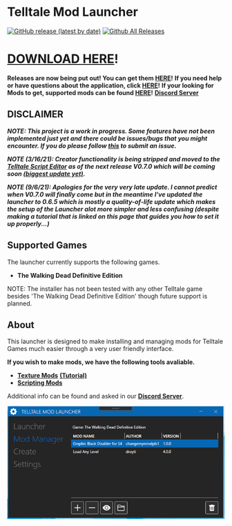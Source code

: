 # Telltale Mod Launcher

[![GitHub release (latest by date)](https://img.shields.io/github/v/release/Telltale-Modding-Group/TelltaleModLauncher)](https://github.com/Telltale-Modding-Group/TelltaleModLauncher/releases)
[![Github All Releases](https://img.shields.io/github/downloads/Telltale-Modding-Group/TelltaleModLauncher/total.svg)](https://github.com/Telltale-Modding-Group/TelltaleModLauncher/releases)  

# [DOWNLOAD HERE](https://github.com/Telltale-Modding-Group/TelltaleModLauncher/releases)!

**Releases are now being put out! You can get them [HERE](https://github.com/Telltale-Modding-Group/TelltaleModLauncher/releases)!**
**If you need help or have questions about the application, click [HERE](https://github.com/Telltale-Modding-Group/TelltaleModLauncher/wiki/%5BHelp%5D-Application-Setup)!**
**If your looking for Mods to get, supported mods can be found [HERE](https://github.com/Telltale-Modding-Group/TelltaleModLauncher/wiki/Supported-Mods)!** **[Discord Server](https://discord.gg/rn8HvqZjZZ)**

## DISCLAIMER
***NOTE: This project is a work in progress. Some features have not been implemented just yet and there could be issues/bugs that you might encounter. If you do please follow [this](https://github.com/Telltale-Modding-Group/TelltaleModLauncher/wiki/%5BHelp%5D---Reporting-an-Issue-or-Bug) to submit an issue.***

***NOTE (3/16/21): Creator functionality is being stripped and moved to the [Telltale Script Editor](https://github.com/Telltale-Modding-Group/Telltale-Script-Editor) as of the next release V0.7.0 which will be coming soon [(biggest update yet)](https://github.com/Telltale-Modding-Group/TelltaleModLauncher/blob/main/changes.txt).***

***NOTE (9/6/21): Apologies for the very very late update. I cannot predict when V0.7.0 will finally come but in the meantime I've updated the launcher to 0.6.5 which is mostly a quality-of-life update which makes the setup of the Launcher alot more simpler and less confusing (despite making a tutorial that is linked on this page that guides you how to set it up properly...)***

## Supported Games
The launcher currently supports the following games.
- **The Walking Dead Definitive Edition**

NOTE: The installer has not been tested with any other Telltale game besides 'The Walking Dead Definitive Edition' though future support is planned.

## About
This launcher is designed to make installing and managing mods for Telltale Games much easier through a very user friendly interface.

**If you wish to make mods, we have the following tools avaliable.**
- **[Texture Mods](https://github.com/Telltale-Modding-Group/DDS-D3DTX-Converter)** **[(Tutorial)](https://github.com/Telltale-Modding-Group/DDS-D3DTX-Converter/wiki/%5BTutorial%5D--How-to-make-a-Texture-Mod-(Part-1))**
- **[Scripting Mods](https://github.com/Telltale-Modding-Group/Telltale-Script-Editor)**

Additional info can be found and asked in our **[Discord Server](https://discord.gg/rn8HvqZjZZ)**.

![Screenshot 1](screenshots/shot1.png)
